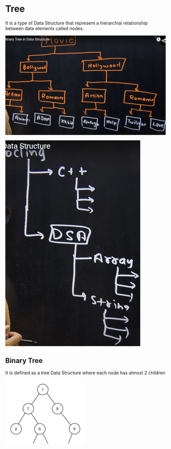 # Tree

It is a type of Data Structure that represent a hierarchial relationship between data elements called nodes.  

![alt text](image.png)


![alt text](image-1.png)

## Binary Tree

It is defined as a tree Data Structure where each node has atmost 2 children

![alt text](image-2.png)